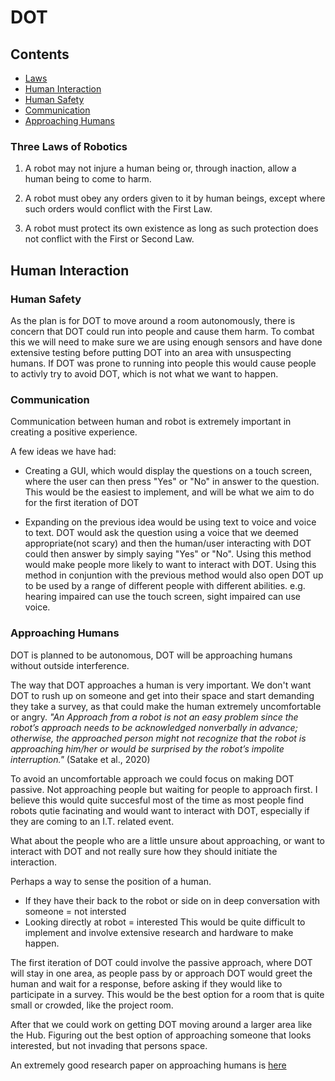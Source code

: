 # DOT 
## Contents
- [Laws](#three-laws-of-robotics)
- [Human Interaction](#human-interaction)
 - [Human Safety](#human-safety)
 - [Communication](#communication)
 - [Approaching Humans](#approaching-humans)
### Three Laws of Robotics

1. A robot may not injure a human being or, through inaction, allow a human being to come to harm.

2. A robot must obey any orders given to it by human beings, except where such orders would conflict with the First Law.

3. A robot must protect its own existence as long as such protection does not conflict with the First or Second Law.


## Human Interaction

### Human Safety

As the plan is for DOT to move around a room autonomously, there is concern that
 DOT could run into people and cause them harm. To combat this we will need to make sure we are using enough sensors and have done extensive testing before putting DOT 
 into an area with unsuspecting humans.
If DOT was prone to running into people this would cause people to activly try to avoid DOT, which is not what we want to happen.

### Communication

Communication between human and robot is extremely important in creating a positive experience.  

A few ideas we have had:
- Creating a GUI, which would display the questions on a touch screen, where 
 the user can then press "Yes" or "No" in answer to the question. This would be the easiest to implement, and will be what we aim to do for the first iteration of DOT

- Expanding on the previous idea would be using text to voice and voice to text. DOT would ask the question using a voice that we deemed appropriate(not scary) and
 then the human/user interacting with DOT could then answer by simply saying "Yes" or "No". Using this method would make people more likely to want to interact with
 DOT. Using this method in conjuntion with the previous method would also open DOT up to be used by a range of different people with different abilities. e.g. 
 hearing impaired can use the touch screen, sight impaired can use voice.


### Approaching Humans

DOT is planned to be autonomous, DOT will be approaching humans without outside interference. 

The way that DOT approaches a human is very important. We don't want DOT to rush up on someone and get into their space and start demanding they take a survey, as 
that could make the human extremely uncomfortable or angry.
<i>"An Approach from a robot is not an easy problem since the robot’s approach needs to be acknowledged nonverbally in advance; otherwise, the approached
 person might not recognize that the robot is approaching him/her or would be surprised by the robot’s impolite interruption."</i> (Satake et al., 2020)

To avoid an uncomfortable approach we could focus on making DOT passive. Not approaching people but waiting for people to 
approach first. I believe this would quite succesful most of the time as most people find robots qutie facinating and would want to interact with DOT, 
especially if they are coming to an I.T. related event. 

What about the people who are a little unsure about approaching, or want to interact with DOT and not really sure how they should initiate the interaction.

Perhaps a way to sense the position of a human. 
- If they have their back to the robot or side on in deep conversation with someone = not intersted 
- Looking directly at robot = interested
This would be quite difficult to implement and involve extensive research and hardware to make happen. 

The first iteration of DOT could involve the passive approach, where DOT will stay in one area, as people pass by or approach 
 DOT would greet the human and wait for a response, before asking if they would like to participate in a survey. This would be the best option for a room that is 
quite small or crowded, like the project room.

After that we could work on getting DOT moving around a larger area like the Hub. Figuring out the best option of approaching someone that looks interested, but 
not invading that persons space.

An extremely good research paper on approaching humans is [here](https://www.researchgate.net/publication/221473299_How_to_Approach_Humans-Strategies_for_Social_Robots_to_Initiate_Interaction-)


